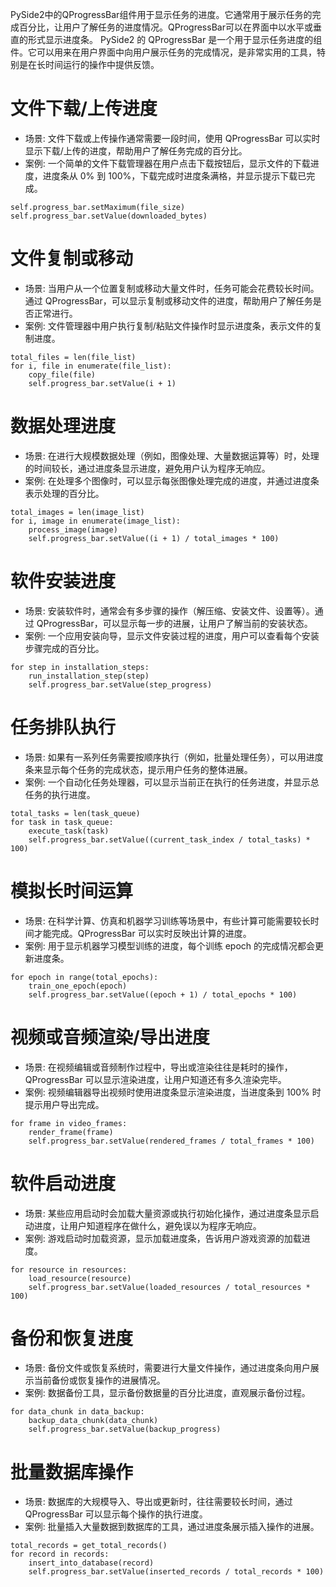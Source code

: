 

PySide2中的QProgressBar组件用于显示任务的进度。它通常用于展示任务的完成百分比，让用户了解任务的进度情况。QProgressBar可以在界面中以水平或垂直的形式显示进度条。
PySide2 的 QProgressBar 是一个用于显示任务进度的组件。它可以用来在用户界面中向用户展示任务的完成情况，是非常实用的工具，特别是在长时间运行的操作中提供反馈。




# 文件下载/上传进度
- 场景: 文件下载或上传操作通常需要一段时间，使用 QProgressBar 可以实时显示下载/上传的进度，帮助用户了解任务完成的百分比。
- 案例: 一个简单的文件下载管理器在用户点击下载按钮后，显示文件的下载进度，进度条从 0% 到 100%，下载完成时进度条满格，并显示提示下载已完成。

```
self.progress_bar.setMaximum(file_size)
self.progress_bar.setValue(downloaded_bytes)

```

# 文件复制或移动
- 场景: 当用户从一个位置复制或移动大量文件时，任务可能会花费较长时间。通过 QProgressBar，可以显示复制或移动文件的进度，帮助用户了解任务是否正常进行。
- 案例: 文件管理器中用户执行复制/粘贴文件操作时显示进度条，表示文件的复制进度。

```
total_files = len(file_list)
for i, file in enumerate(file_list):
    copy_file(file)
    self.progress_bar.setValue(i + 1)

```

# 数据处理进度
- 场景: 在进行大规模数据处理（例如，图像处理、大量数据运算等）时，处理的时间较长，通过进度条显示进度，避免用户认为程序无响应。
- 案例: 在处理多个图像时，可以显示每张图像处理完成的进度，并通过进度条表示处理的百分比。

```
total_images = len(image_list)
for i, image in enumerate(image_list):
    process_image(image)
    self.progress_bar.setValue((i + 1) / total_images * 100)
```

# 软件安装进度
- 场景: 安装软件时，通常会有多步骤的操作（解压缩、安装文件、设置等）。通过 QProgressBar，可以显示每一步的进展，让用户了解当前的安装状态。
- 案例: 一个应用安装向导，显示文件安装过程的进度，用户可以查看每个安装步骤完成的百分比。
```
for step in installation_steps:
    run_installation_step(step)
    self.progress_bar.setValue(step_progress)

```

# 任务排队执行
- 场景: 如果有一系列任务需要按顺序执行（例如，批量处理任务），可以用进度条来显示每个任务的完成状态，提示用户任务的整体进展。
- 案例: 一个自动化任务处理器，可以显示当前正在执行的任务进度，并显示总任务的执行进度。
```
total_tasks = len(task_queue)
for task in task_queue:
    execute_task(task)
    self.progress_bar.setValue((current_task_index / total_tasks) * 100)
```

# 模拟长时间运算
- 场景: 在科学计算、仿真和机器学习训练等场景中，有些计算可能需要较长时间才能完成。QProgressBar 可以实时反映出计算的进度。
- 案例: 用于显示机器学习模型训练的进度，每个训练 epoch 的完成情况都会更新进度条。
```
for epoch in range(total_epochs):
    train_one_epoch(epoch)
    self.progress_bar.setValue((epoch + 1) / total_epochs * 100)

```


# 视频或音频渲染/导出进度
- 场景: 在视频编辑或音频制作过程中，导出或渲染往往是耗时的操作，QProgressBar 可以显示渲染进度，让用户知道还有多久渲染完毕。
- 案例: 视频编辑器导出视频时使用进度条显示渲染进度，当进度条到 100% 时提示用户导出完成。
```
for frame in video_frames:
    render_frame(frame)
    self.progress_bar.setValue(rendered_frames / total_frames * 100)
```


# 软件启动进度
- 场景: 某些应用启动时会加载大量资源或执行初始化操作，通过进度条显示启动进度，让用户知道程序在做什么，避免误以为程序无响应。
- 案例: 游戏启动时加载资源，显示加载进度条，告诉用户游戏资源的加载进度。
```
for resource in resources:
    load_resource(resource)
    self.progress_bar.setValue(loaded_resources / total_resources * 100)

```

# 备份和恢复进度
- 场景: 备份文件或恢复系统时，需要进行大量文件操作，通过进度条向用户展示当前备份或恢复操作的进展情况。
- 案例: 数据备份工具，显示备份数据量的百分比进度，直观展示备份过程。
```
for data_chunk in data_backup:
    backup_data_chunk(data_chunk)
    self.progress_bar.setValue(backup_progress)

```


# 批量数据库操作
- 场景: 数据库的大规模导入、导出或更新时，往往需要较长时间，通过 QProgressBar 可以显示每个操作的执行进度。
- 案例: 批量插入大量数据到数据库的工具，通过进度条展示插入操作的进展。

```
total_records = get_total_records()
for record in records:
    insert_into_database(record)
    self.progress_bar.setValue(inserted_records / total_records * 100)
```

